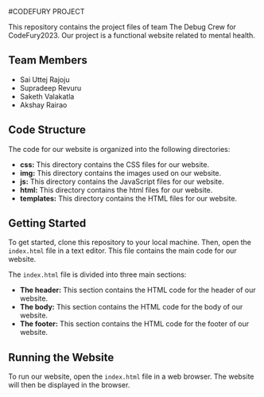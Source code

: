 #CODEFURY PROJECT

This repository contains the project files of team The Debug Crew for CodeFury2023. Our project is a functional website related to mental health.

## Team Members

* Sai Uttej Rajoju
* Supradeep Revuru
* Saketh Valakatla
* Akshay Rairao

## Code Structure

The code for our website is organized into the following directories:

* **css:** This directory contains the CSS files for our website.
* **img:** This directory contains the images used on our website.
* **js:** This directory contains the JavaScript files for our website.
* **html:** This directory contains the html files for our website.
* **templates:** This directory contains the HTML files for our website.

## Getting Started

To get started, clone this repository to your local machine. Then, open the `index.html` file in a text editor. This file contains the main code for our website.

The `index.html` file is divided into three main sections:

* **The header:** This section contains the HTML code for the header of our website.
* **The body:** This section contains the HTML code for the body of our website.
* **The footer:** This section contains the HTML code for the footer of our website.

## Running the Website

To run our website, open the `index.html` file in a web browser. The website will then be displayed in the browser.

